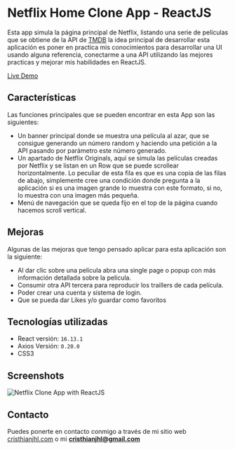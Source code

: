 # Netflix Home Clone App - ReactJS

Esta app simula la página principal de Netflix, listando una serie de películas que se obtiene de la API de [TMDB](https://www.themoviedb.org/) la idea principal de desarrollar esta aplicación es poner en practica mis conocimientos para desarrollar una UI usando alguna referencia, conectarme a una API utilizando las mejores practicas y mejorar mis habilidades en ReactJS.

[Live Demo](https://netflix-home-clone-reactjs.netlify.app/)

## Características
Las funciones principales que se pueden encontrar en esta App son las siguientes:
- Un banner principal donde se muestra una película al azar, que se consigue generando un número random y haciendo una petición a la API pasando por parámetro este número generado.
- Un apartado de Netflix Originals, aquí se simula las películas creadas por Netflix y se listan en un Row que se puede scrollear horizontalmente. Lo peculiar de esta fila es que es una copia de las filas de abajo, simplemente cree una condición donde pregunta a la aplicación si es una imagen grande lo muestra con este formato, si no, lo muestra con una imagen más pequeña.
- Menú de navegación que se queda fijo en el top de la página cuando hacemos scroll vertical.

## Mejoras
Algunas de las mejoras que tengo pensado aplicar para esta aplicación son la siguiente:
- Al dar clic sobre una película abra una single page o popup con más información detallada sobre la pelicula.
- Consumir otra API tercera para reproducir los traillers de cada película.
- Poder crear una cuenta y sistema de login.
- Que se pueda dar Likes y/o guardar como favoritos

## Tecnologías utilizadas
- React versión: `16.13.1`
- Axios Versión: `0.20.0`
- CSS3

## Screenshots

![Netflix Clone App with ReactJS](https://media.giphy.com/media/MfUKdoe31T8mS5QPbb/giphy.gif)

## Contacto

Puedes ponerte en contacto conmigo a través de mi sitio web [cristhianjhl.com](https://www.cristhianjhl.com) o mi **cristhianjhl@gmail.com**
